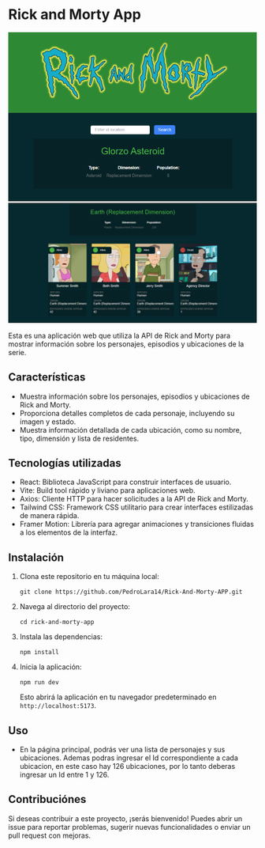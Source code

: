 # Rick and Morty App

![Imagen de muestra 1](./public/rick-and-morty-1.png)
![Imagen de muestra 2](./public/rick-and-morty-2.png)


Esta es una aplicación web que utiliza la API de Rick and Morty para mostrar información sobre los personajes, episodios y ubicaciones de la serie.

## Características

- Muestra información sobre los personajes, episodios y ubicaciones de Rick and Morty.
- Proporciona detalles completos de cada personaje, incluyendo su imagen y estado.
- Muestra información detallada de cada ubicación, como su nombre, tipo, dimensión y lista de residentes.

## Tecnologías utilizadas

- React: Biblioteca JavaScript para construir interfaces de usuario.
- Vite: Build tool rápido y liviano para aplicaciones web.
- Axios: Cliente HTTP para hacer solicitudes a la API de Rick and Morty.
- Tailwind CSS: Framework CSS utilitario para crear interfaces estilizadas de manera rápida.
- Framer Motion: Librería para agregar animaciones y transiciones fluidas a los elementos de la interfaz.

## Instalación

1. Clona este repositorio en tu máquina local:

   ```
   git clone https://github.com/PedroLara14/Rick-And-Morty-APP.git
   ```

2. Navega al directorio del proyecto:

   ```
   cd rick-and-morty-app
   ```

3. Instala las dependencias:

   ```
   npm install
   ```

4. Inicia la aplicación:

   ```
   npm run dev
   ```

   Esto abrirá la aplicación en tu navegador predeterminado en `http://localhost:5173`.

## Uso

- En la página principal, podrás ver una lista de personajes y sus ubicaciones. Ademas podras ingresar el Id correspondiente a cada ubicacion, en este caso hay 126 ubicaciones, por lo tanto deberas ingresar un Id entre 1 y 126.

## Contribuciónes

Si deseas contribuir a este proyecto, ¡serás bienvenido! Puedes abrir un issue para reportar problemas, sugerir nuevas funcionalidades o enviar un pull request con mejoras.